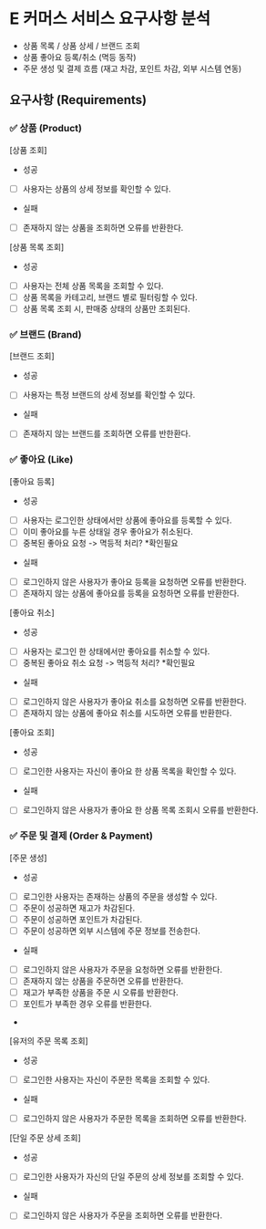 # E 커머스 서비스 요구사항 분석

- 상품 목록 / 상품 상세 / 브랜드 조회
- 상품 좋아요 등록/취소 (멱등 동작)
- 주문 생성 및 결제 흐름 (재고 차감, 포인트 차감, 외부 시스템 연동)

## 요구사항 (Requirements)

### ✅ 상품 (Product)

[상품 조회]
- 성공
+ [ ] 사용자는 상품의 상세 정보를 확인할 수 있다.
- 실패
+ [ ] 존재하지 않는 상품을 조회하면 오류를 반환한다.

[상품 목록 조회]
- 성공
+ [ ] 사용자는 전체 상품 목록을 조회할 수 있다.
+ [ ] 상품 목록을 카테고리, 브랜드 별로 필터링할 수 있다.
+ [ ] 상품 목록 조회 시, 판매중 상태의 상품만 조회된다.

### ✅ 브랜드 (Brand)

[브랜드 조회]
- 성공
+ [ ] 사용자는 특정 브랜드의 상세 정보를 확인할 수 있다.
- 실패
+ [ ] 존재하지 않는 브랜드를 조회하면 오류를 반한환다.

### ✅ 좋아요 (Like)

 [좋아요 등록]
- 성공
+ [ ] 사용자는 로그인한 상태에서만 상품에 좋아요를 등록할 수 있다.
+ [ ] 이미 좋아요를 누른 상태일 경우 좋아요가 취소된다.
+ [ ] 중복된 좋아요 요청 -> 멱등적 처리? *확인필요
- 실패
+ [ ] 로그인하지 않은 사용자가 좋아요 등록을 요청하면 오류를 반환한다.
+ [ ] 존재하지 않는 상품에 좋아요를 등록을 요청하면 오류를 반환한다.

[좋아요 취소]
- 성공
+ [ ] 사용자는 로그인 한 상태에서만 좋아요를 취소할 수 있다.
+ [ ] 중복된 좋아요 취소 요청 -> 멱등적 처리? *확인필요
- 실패
+ [ ] 로그인하지 않은 사용자가 좋아요 취소를 요청하면 오류를 반환한다.
+ [ ] 존재하지 않는 상품에 좋아요 취소를 시도하면 오류를 반환한다.

[좋아요 조회]
- 성공
+ [ ] 로그인한 사용자는 자신이 좋아요 한 상품 목록을 확인할 수 있다.
- 실패
+ [ ] 로그인하지 않은 사용자가 좋아요 한 상품 목록 조회시 오류를 반환한다.

### ✅ 주문 및 결제 (Order & Payment)

[주문 생성]
- 성공
+ [ ] 로그인한 사용자는 존재하는 상품의 주문을 생성할 수 있다.
+ [ ] 주문이 성공하면 재고가 차감된다.
+ [ ] 주문이 성공하면 포인트가 차감된다.
+ [ ] 주문이 성공하면 외부 시스템에 주문 정보를 전송한다.
- 실패
+ [ ] 로그인하지 않은 사용자가 주문을 요청하면 오류를 반환한다.
+ [ ] 존재하지 않는 상품을 주문하면 오류를 반환한다.
+ [ ] 재고가 부족한 상품을 주문 시 오류를 반환한다.
+ [ ] 포인트가 부족한 경우 오류를 반환한다.
+ 
[유저의 주문 목록 조회]
- 성공
+ [ ] 로그인한 사용자는 자신이 주문한 목록을 조회할 수 있다.
- 실패
+ [ ] 로그인하지 않은 사용자가 주문한 목록을 조회하면 오류를 반환한다.

[단일 주문 상세 조회]
- 성공
+ [ ] 로그인한 사용자가 자신의 단일 주문의 상세 정보를 조회할 수 있다.
- 실패
+ [ ] 로그인하지 않은 사용자가 주문을 조회하면 오류를 반환한다.
